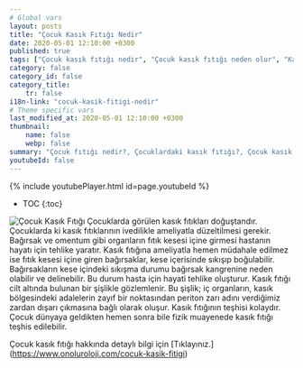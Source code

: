 ```yaml
---
# Global vars
layout: posts
title: "Çocuk Kasık Fıtığı Nedir"
date: 2020-05-01 12:10:00 +0300
published: true
tags: ["Çocuk kasık fıtığı nedir", "Çocuk kasık fıtığı neden olur", "Kasık fıtığı teşhisi", "Kasık fıtığı Nedeni", "Kasık fıtığı Ameliyatı",  "çocuk kasık fıtığı", "kasık fıtığı", "çocuk kasık fıtığı belirtisi", "çocuk kasık fıtığı teşhisi", "kasık fıtığı hangi çocukta", "çocuk kasık fıtığı ameliyatı",  "çocuk kasık fıtığı tedavi", "kasık fıtığı belirti" , "çocuk kasık fıtığı çözüm" , "kasık fıtığı tedavi" ]
category: false
category_id: false
category_title:
    tr: false
i18n-link: "cocuk-kasik-fitigi-nedir"
# Theme specific vars
last_modified_at: 2020-05-01 12:10:00 +0300
thumbnail:
    name: false
    webp: false
summary: "Çocuk fıtığı nedir?, Çocuklardaki kasık fıtığı?, Çocuk kasık fıtıkları neden oluşur?, Kasık fıtığı teşhisi?, Kasık fıtığı Nedenleri? , Kasık fıtığı Ameliyatı?, Çocuk Kasık fıtıklarına ne zaman müdahele etmek gereklidir?"
youtubeId: false
---
```

{% include youtubePlayer.html id=page.youtubeId %}

* TOC
{:toc}

![Çocuk Kasık Fıtığı](/assets/img/kasikfitigi.jpeg)
Çocuklarda görülen kasık fıtıkları doğuştandır. Çocuklarda ki kasık fıtıklarının ivedilikle ameliyatla düzeltilmesi gerekir. Bağırsak ve omentum gibi organların fıtık kesesi içine girmesi hastanın hayatı için tehlike yaratır. Kasık fıtığına ameliyatla hemen müdahale edilmez ise fıtık kesesi içine giren bağırsaklar, kese içerisinde sıkışıp boğulabilir. Bağırsakların kese içindeki sıkışma durumu bağırsak kangrenine neden olabilir ve delinebilir. Bu durum hasta için hayati tehlike oluşturur. Kasık fıtığı cilt altında bulunan bir şişlikle gözlemlenir. Bu şişlik; iç organların, kasık bölgesindeki adalelerin zayıf bir noktasından periton zarı adını verdiğimiz zardan dışarı çıkmasına bağlı olarak oluşur. Kasık fıtığının teşhisi kolaydır. Çocuk dünyaya geldikten hemen sonra bile fizik muayenede kasık fıtığı teşhis edilebilir.



Çocuk kasık fıtığı hakkında detaylı bilgi için [Tıklayınız.] (https://www.onoluroloji.com/cocuk-kasik-fitigi)
